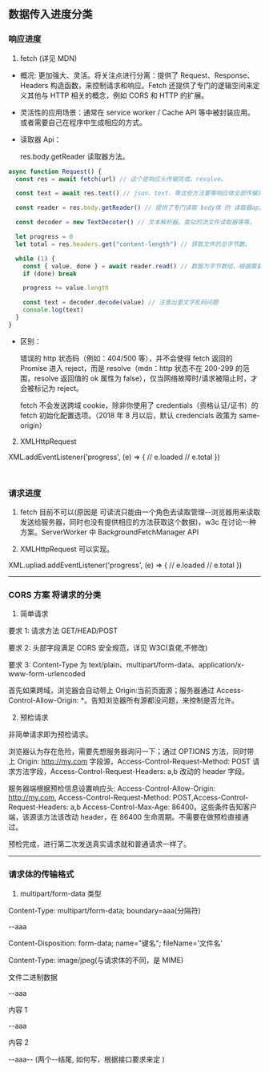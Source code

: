 ## 数据传入进度分类

### 响应进度

1. fetch (详见 MDN)

- 概况: 更加强大、灵活。将关注点进行分离：提供了 Request、Response、Headers 构造函数，来控制请求和响应。Fetch 还提供了专门的逻辑空间来定义其他与 HTTP 相关的概念，例如 CORS 和 HTTP 的扩展。

- 灵活性的应用场景：通常在 service worker / Cache API 等中被封装应用。或者需要自己在程序中生成相应的方式。

- 读取器 Api：

  res.body.getReader 读取器方法。

```js
async function Request() {
  const res = await fetch(url) // 这个是响应头传输完成，resolve。

  const text = await res.text() // json、text、等这些方法要等响应体全部传输完成才触发resolve。

  const reader = res.body.getReader() // 提供了专门读取 body体 的 读取器api。流数据可以获取总数据量、已读数据量，做进度效果。

  const decoder = new TextDecoter() // 文本解析器。类似的流文件读取器等等。

  let progress = 0
  let total = res.headers.get("content-length") // 获取文件的总字节数。

  while (1) {
    const { value, done } = await reader.read() // 数据为字节数组，根据需要做解析操作。
    if (done) break

    progress += value.length

    const text = decoder.decode(value) // 注意出里文字乱码问题
    console.log(text)
  }
}
```

- 区别：

  错误的 http 状态码（例如：404/500 等），并不会使得 fetch 返回的 Promise 进入 reject，而是 resolve（mdn：http 状态不在 200-299 的范围，resolve 返回值的 ok 属性为 false），仅当网络故障时/请求被阻止时，才会被标记为 reject。

  fetch 不会发送跨域 cookie，除非你使用了 credentials（资格认证/证书）的 fetch 初始化配置选项。（2018 年 8 月以后，默认 credencials 政策为 same-origin）

2. XMLHttpRequest

XML.addEventListener('progress', (e) => { // e.loaded // e.total })

```


```

### 请求进度

1. fetch 目前不可以(原因是 可读流只能由一个角色去读取管理--浏览器用来读取发送给服务器，同时也没有提供相应的方法获取这个数据)，w3c 在讨论一种方案。ServerWorker 中 BackgroundFetchManager API

2. XMLHttpRequest 可以实现。

XML.upliad.addEventListener('progress', (e) => { // e.loaded // e.total })

---

### CORS 方案 将请求的分类

1. 简单请求

要求 1: 请求方法 GET/HEAD/POST

要求 2: 头部字段满足 CORS 安全规范，详见 W3C(袁佬,不修改)

要求 3: Content-Type 为 text/plain、multipart/form-data、application/x-www-form-urlencoded

首先如果跨域，浏览器会自动带上 Origin:当前页面源；服务器通过 Access-Control-Allow-Origin: \*。告知浏览器所有源都没问题，来控制是否允许。

2. 预检请求

非简单请求即为预检请求。

浏览器认为存在危险，需要先想服务器询问一下；通过 OPTIONS 方法，同时带上 Origin: http://my.com 字段源，Access-Control-Request-Method: POST 请求方法字段，Access-Control-Request-Headers: a,b 改动的 header 字段。

服务器端根据预检信息设置响应头: Access-Control-Allow-Origin: http://my.com, Access-Control-Request-Method: POST,Access-Control-Request-Headers: a,b Access-Control-Max-Age: 86400。这些条件告知客户端，该源该方法该改动 header，在 86400 生命周期。不需要在做预检直接通过。

预检完成，进行第二次发送真实请求就和普通请求一样了。

---

### 请求体的传输格式

1. multipart/form-data 类型

Content-Type: multipart/form-data; boundary=aaa(分隔符)

--aaa

Content-Disposition: form-data; name="键名"; fileName='文件名'

Content-Type: image/jpeg(与请求体的不同，是 MIME)

文件二进制数据

--aaa

内容 1

--aaa

内容 2

--aaa-- (两个--结尾, 如何写，根据接口要求来定 )

